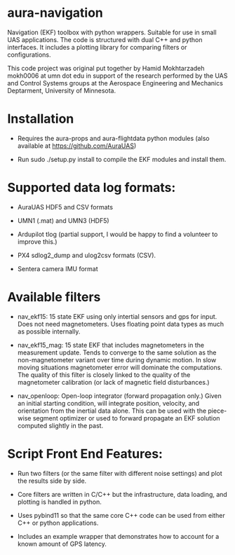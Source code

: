 # aura-navigation

Navigation (EKF) toolbox with python wrappers.  Suitable for use in
small UAS applications.  The code is structured with dual C++ and
python interfaces.  It includes a plotting library for comparing
filters or configurations.

This code project was original put together by Hamid Mokhtarzadeh
mokh0006 at umn dot edu in support of the research performed by the
UAS and Control Systems groups at the Aerospace Engineering and
Mechanics Deptarment, University of Minnesota.

# Installation

* Requires the aura-props and aura-flightdata python modules (also available
  at https://github.com/AuraUAS)

* Run sudo ./setup.py install to compile the EKF modules and install them.

# Supported data log formats:

* AuraUAS HDF5 and CSV formats

* UMN1 (.mat) and UMN3 (HDF5)

* Ardupilot tlog (partial support, I would be happy to find a
  volunteer to improve this.)

* PX4 sdlog2_dump and ulog2csv formats (CSV).

* Sentera camera IMU format

# Available filters

* nav_ekf15: 15 state EKF using only intertial sensors and gps for
  input.  Does not need magnetometers.  Uses floating point data types
  as much as possible internally.

* nav_ekf15_mag: 15 state EKF that includes magnetometers in the
  measurement update.  Tends to converge to the same solution as the
  non-magnetometer variant over time during dynamic motion.  In slow
  moving situations magnetometer error will dominate the computations.
  The quality of this filter is closely linked to the quality of the
  magnetometer calibration (or lack of magnetic field disturbances.)

* nav_openloop: Open-loop integrator (forward propagation only.)
  Given an initial starting condition, will integrate position,
  velocity, and orientation from the inertial data alone.  This can be
  used with the piece-wise segment optimizer or used to forward
  propagate an EKF solution computed slightly in the past.

# Script Front End Features:

* Run two filters (or the same filter with different noise settings)
  and plot the results side by side.

* Core filters are written in C/C++ but the infrastructure, data
  loading, and plotting is handled in python.

* Uses pybind11 so that the same core C++ code can be used from either
  C++ or python applications.

* Includes an example wrapper that demonstrates how to account for a
  known amount of GPS latency.
